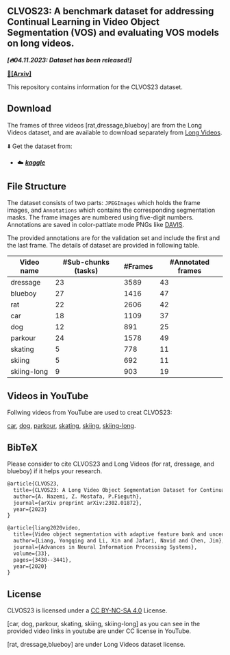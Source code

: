 ## CLVOS23: A benchmark dataset for addressing Continual Learning in Video Object Segmentation (VOS) and evaluating VOS models on long videos. 

***[🔥04.11.2023: Dataset has been released!]***

**[📄[Arxiv]](https://arxiv.org/abs/2304.04259)**

This repository contains information for the CLVOS23 dataset.

## Download

The frames of three videos [rat,dressage,blueboy] are from the Long Videos dataset, and are available to download separately from [Long Videos](https://www.kaggle.com/datasets/gvclsu/long-videos).

⬇️ Get the dataset from: 

 - ☁️ [***kaggle*** ](https://www.kaggle.com/datasets/amir4d/clvos23)


## File Structure

The dataset consists of two parts: `JPEGImages` which holds the frame images, and `Annotations` which contains the corresponding segmentation masks. The frame images are numbered using five-digit numbers. Annotations are saved in color-pattlate mode PNGs like [DAVIS](https://davischallenge.org/).

The provided annotations are for the validation set and include the first and the last frame.
The details of dataset are provided in following table.


| Video name  | \#Sub-chunks (tasks) | \#Frames | \#Annotated frames |
|-------------|----------------------|-----------|-------------------|
| dressage    | 23                   | 3589      | 43                |
| blueboy     | 27                   | 1416      | 47                |
| rat         | 22                   | 2606      | 42                |
| car         | 18                   | 1109      | 37                |
| dog         | 12                   | 891       | 25                |
| parkour     | 24                   | 1578      | 49                |
| skating     | 5                    | 778       | 11                |
| skiing      | 5                    | 692       | 11                |
| skiing-long | 9                    | 903       | 19                |

## Videos in YouTube
Follwing videos from YouTube are used to creat CLVOS23:

[car](https://www.youtube.com/watch?v=R70NIzexFOM),
[dog](https://www.youtube.com/watch?v=3JtnAEIPuoo),
[parkour](https://www.youtube.com/watch?v=vuedCe4r1-4),
[skating](https://www.youtube.com/watch?v=S-csVMqf2rc),
[skiing](https://www.youtube.com/watch?v=krkkTuNxZt8&t=2s),
[skiing-long](https://www.youtube.com/watch?v=XnQK4oVuFAk&t=622s).

## BibTeX
Please consider to cite CLVOS23 and Long Videos (for rat, dressage, and blueboy) if it helps your research.

```latex
@article{CLVOS23,
  title={CLVOS23: A Long Video Object Segmentation Dataset for Continual Learning},
  author={A. Nazemi, Z. Mostafa, P.Fieguth},
  journal={arXiv preprint arXiv:2302.01872},
  year={2023}
}

@article{liang2020video,
  title={Video object segmentation with adaptive feature bank and uncertain-region refinement},
  author={Liang, Yongqing and Li, Xin and Jafari, Navid and Chen, Jim},
  journal={Advances in Neural Information Processing Systems},
  volume={33},
  pages={3430--3441},
  year={2020}
}
```

## License

CLVOS23 is licensed under a [CC BY-NC-SA 4.0](https://creativecommons.org/licenses/by-nc-sa/4.0/) License.

[car, dog, parkour, skating, skiing, skiing-long] as you can see in the provided video links in youtube are under CC license in YouTube.

[rat, dressage,blueboy] are under Long Videos dataset license.
